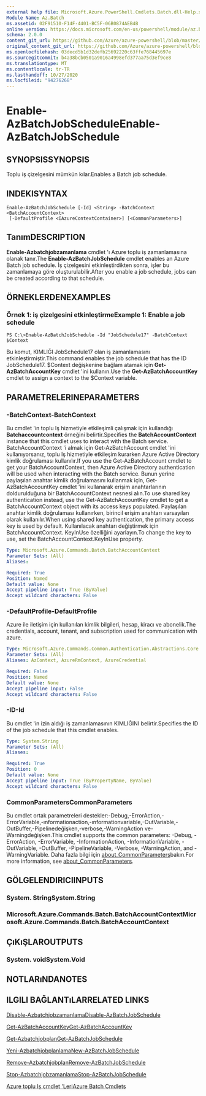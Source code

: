 ```yaml
---
external help file: Microsoft.Azure.PowerShell.Cmdlets.Batch.dll-Help.xml
Module Name: Az.Batch
ms.assetid: 02F91510-F14F-4401-BC5F-06B0874AEB4B
online version: https://docs.microsoft.com/en-us/powershell/module/az.batch/enable-azbatchjobschedule
schema: 2.0.0
content_git_url: https://github.com/Azure/azure-powershell/blob/master/src/Batch/Batch/help/Enable-AzBatchJobSchedule.md
original_content_git_url: https://github.com/Azure/azure-powershell/blob/master/src/Batch/Batch/help/Enable-AzBatchJobSchedule.md
ms.openlocfilehash: 03decd5b1d32defb25692220c63ffe768445697e
ms.sourcegitcommit: b4a38bcb0501a9016a4998efd377aa75d3ef9ce8
ms.translationtype: MT
ms.contentlocale: tr-TR
ms.lasthandoff: 10/27/2020
ms.locfileid: "94276268"
---
```

# <span data-ttu-id="fe049-101">Enable-AzBatchJobSchedule</span><span class="sxs-lookup"><span data-stu-id="fe049-101">Enable-AzBatchJobSchedule</span></span>

## <span data-ttu-id="fe049-102">SYNOPSIS</span><span class="sxs-lookup"><span data-stu-id="fe049-102">SYNOPSIS</span></span>
<span data-ttu-id="fe049-103">Toplu iş çizelgesini mümkün kılar.</span><span class="sxs-lookup"><span data-stu-id="fe049-103">Enables a Batch job schedule.</span></span>

## <span data-ttu-id="fe049-104">INDEKI</span><span class="sxs-lookup"><span data-stu-id="fe049-104">SYNTAX</span></span>

```
Enable-AzBatchJobSchedule [-Id] <String> -BatchContext <BatchAccountContext>
 [-DefaultProfile <IAzureContextContainer>] [<CommonParameters>]
```

## <span data-ttu-id="fe049-105">Tanım</span><span class="sxs-lookup"><span data-stu-id="fe049-105">DESCRIPTION</span></span>
<span data-ttu-id="fe049-106">**Enable-Azbatchjobzamanlama** cmdlet 'ı Azure toplu iş zamanlamasına olanak tanır.</span><span class="sxs-lookup"><span data-stu-id="fe049-106">The **Enable-AzBatchJobSchedule** cmdlet enables an Azure Batch job schedule.</span></span>
<span data-ttu-id="fe049-107">İş çizelgesini etkinleştirdikten sonra, işler bu zamanlamaya göre oluşturulabilir.</span><span class="sxs-lookup"><span data-stu-id="fe049-107">After you enable a job schedule, jobs can be created according to that schedule.</span></span>

## <span data-ttu-id="fe049-108">ÖRNEKLERDEN</span><span class="sxs-lookup"><span data-stu-id="fe049-108">EXAMPLES</span></span>

### <span data-ttu-id="fe049-109">Örnek 1: iş çizelgesini etkinleştirme</span><span class="sxs-lookup"><span data-stu-id="fe049-109">Example 1: Enable a job schedule</span></span>
```
PS C:\>Enable-AzBatchJobSchedule -Id "JobSchedule17" -BatchContext $Context
```

<span data-ttu-id="fe049-110">Bu komut, KIMLIĞI JobSchedule17 olan iş zamanlamasını etkinleştirmiştir.</span><span class="sxs-lookup"><span data-stu-id="fe049-110">This command enables the job schedule that has the ID JobSchedule17.</span></span>
<span data-ttu-id="fe049-111">$Context değişkenine bağlam atamak için **Get-AzBatchAccountKey** cmdlet 'ini kullanın.</span><span class="sxs-lookup"><span data-stu-id="fe049-111">Use the **Get-AzBatchAccountKey** cmdlet to assign a context to the $Context variable.</span></span>

## <span data-ttu-id="fe049-112">PARAMETRELERINE</span><span class="sxs-lookup"><span data-stu-id="fe049-112">PARAMETERS</span></span>

### <span data-ttu-id="fe049-113">-BatchContext</span><span class="sxs-lookup"><span data-stu-id="fe049-113">-BatchContext</span></span>
<span data-ttu-id="fe049-114">Bu cmdlet 'in toplu Iş hizmetiyle etkileşimli çalışmak için kullandığı **Batchaccountcontext** örneğini belirtir.</span><span class="sxs-lookup"><span data-stu-id="fe049-114">Specifies the **BatchAccountContext** instance that this cmdlet uses to interact with the Batch service.</span></span>
<span data-ttu-id="fe049-115">BatchAccountContext 'i almak için Get-AzBatchAccount cmdlet 'ini kullanıyorsanız, toplu Iş hizmetiyle etkileşim kurarken Azure Active Directory kimlik doğrulaması kullanılır.</span><span class="sxs-lookup"><span data-stu-id="fe049-115">If you use the Get-AzBatchAccount cmdlet to get your BatchAccountContext, then Azure Active Directory authentication will be used when interacting with the Batch service.</span></span> <span data-ttu-id="fe049-116">Bunun yerine paylaşılan anahtar kimlik doğrulamasını kullanmak için, Get-AzBatchAccountKey cmdlet 'ini kullanarak erişim anahtarlarının doldurulduğuna bir BatchAccountContext nesnesi alın.</span><span class="sxs-lookup"><span data-stu-id="fe049-116">To use shared key authentication instead, use the Get-AzBatchAccountKey cmdlet to get a BatchAccountContext object with its access keys populated.</span></span> <span data-ttu-id="fe049-117">Paylaşılan anahtar kimlik doğrulaması kullanırken, birincil erişim anahtarı varsayılan olarak kullanılır.</span><span class="sxs-lookup"><span data-stu-id="fe049-117">When using shared key authentication, the primary access key is used by default.</span></span> <span data-ttu-id="fe049-118">Kullanılacak anahtarı değiştirmek için BatchAccountContext. KeyInUse özelliğini ayarlayın.</span><span class="sxs-lookup"><span data-stu-id="fe049-118">To change the key to use, set the BatchAccountContext.KeyInUse property.</span></span>

```yaml
Type: Microsoft.Azure.Commands.Batch.BatchAccountContext
Parameter Sets: (All)
Aliases:

Required: True
Position: Named
Default value: None
Accept pipeline input: True (ByValue)
Accept wildcard characters: False
```

### <span data-ttu-id="fe049-119">-DefaultProfile</span><span class="sxs-lookup"><span data-stu-id="fe049-119">-DefaultProfile</span></span>
<span data-ttu-id="fe049-120">Azure ile iletişim için kullanılan kimlik bilgileri, hesap, kiracı ve abonelik.</span><span class="sxs-lookup"><span data-stu-id="fe049-120">The credentials, account, tenant, and subscription used for communication with azure.</span></span>

```yaml
Type: Microsoft.Azure.Commands.Common.Authentication.Abstractions.Core.IAzureContextContainer
Parameter Sets: (All)
Aliases: AzContext, AzureRmContext, AzureCredential

Required: False
Position: Named
Default value: None
Accept pipeline input: False
Accept wildcard characters: False
```

### <span data-ttu-id="fe049-121">-ID</span><span class="sxs-lookup"><span data-stu-id="fe049-121">-Id</span></span>
<span data-ttu-id="fe049-122">Bu cmdlet 'in izin aldığı iş zamanlamasının KIMLIĞINI belirtir.</span><span class="sxs-lookup"><span data-stu-id="fe049-122">Specifies the ID of the job schedule that this cmdlet enables.</span></span>

```yaml
Type: System.String
Parameter Sets: (All)
Aliases:

Required: True
Position: 0
Default value: None
Accept pipeline input: True (ByPropertyName, ByValue)
Accept wildcard characters: False
```

### <span data-ttu-id="fe049-123">CommonParameters</span><span class="sxs-lookup"><span data-stu-id="fe049-123">CommonParameters</span></span>
<span data-ttu-id="fe049-124">Bu cmdlet ortak parametreleri destekler:-Debug,-ErrorAction,-ErrorVariable,-ınformationaction,-ınformationvariable,-OutVariable,-OutBuffer,-Pipelinedeğişken,-verbose,-WarningAction ve-Warningdeğişken.</span><span class="sxs-lookup"><span data-stu-id="fe049-124">This cmdlet supports the common parameters: -Debug, -ErrorAction, -ErrorVariable, -InformationAction, -InformationVariable, -OutVariable, -OutBuffer, -PipelineVariable, -Verbose, -WarningAction, and -WarningVariable.</span></span> <span data-ttu-id="fe049-125">Daha fazla bilgi için [about_CommonParameters](http://go.microsoft.com/fwlink/?LinkID=113216)bakın.</span><span class="sxs-lookup"><span data-stu-id="fe049-125">For more information, see [about_CommonParameters](http://go.microsoft.com/fwlink/?LinkID=113216).</span></span>

## <span data-ttu-id="fe049-126">GÖLGELENDIRICI</span><span class="sxs-lookup"><span data-stu-id="fe049-126">INPUTS</span></span>

### <span data-ttu-id="fe049-127">System. String</span><span class="sxs-lookup"><span data-stu-id="fe049-127">System.String</span></span>

### <span data-ttu-id="fe049-128">Microsoft.Azure.Commands.Batch.BatchAccountContext</span><span class="sxs-lookup"><span data-stu-id="fe049-128">Microsoft.Azure.Commands.Batch.BatchAccountContext</span></span>

## <span data-ttu-id="fe049-129">ÇıKıŞLAR</span><span class="sxs-lookup"><span data-stu-id="fe049-129">OUTPUTS</span></span>

### <span data-ttu-id="fe049-130">System. void</span><span class="sxs-lookup"><span data-stu-id="fe049-130">System.Void</span></span>

## <span data-ttu-id="fe049-131">NOTLARıNDA</span><span class="sxs-lookup"><span data-stu-id="fe049-131">NOTES</span></span>

## <span data-ttu-id="fe049-132">ILGILI BAĞLANTıLAR</span><span class="sxs-lookup"><span data-stu-id="fe049-132">RELATED LINKS</span></span>

[<span data-ttu-id="fe049-133">Disable-Azbatchjobzamanlama</span><span class="sxs-lookup"><span data-stu-id="fe049-133">Disable-AzBatchJobSchedule</span></span>](./Disable-AzBatchJobSchedule.md)

[<span data-ttu-id="fe049-134">Get-AzBatchAccountKey</span><span class="sxs-lookup"><span data-stu-id="fe049-134">Get-AzBatchAccountKey</span></span>](./Get-AzBatchAccountKey.md)

[<span data-ttu-id="fe049-135">Get-Azbatchjobplan</span><span class="sxs-lookup"><span data-stu-id="fe049-135">Get-AzBatchJobSchedule</span></span>](./Get-AzBatchJobSchedule.md)

[<span data-ttu-id="fe049-136">Yeni-Azbatchjobplanlama</span><span class="sxs-lookup"><span data-stu-id="fe049-136">New-AzBatchJobSchedule</span></span>](./New-AzBatchJobSchedule.md)

[<span data-ttu-id="fe049-137">Remove-Azbatchjobplan</span><span class="sxs-lookup"><span data-stu-id="fe049-137">Remove-AzBatchJobSchedule</span></span>](./Remove-AzBatchJobSchedule.md)

[<span data-ttu-id="fe049-138">Stop-Azbatchjobzamanlama</span><span class="sxs-lookup"><span data-stu-id="fe049-138">Stop-AzBatchJobSchedule</span></span>](./Stop-AzBatchJobSchedule.md)

[<span data-ttu-id="fe049-139">Azure toplu Iş cmdlet 'Leri</span><span class="sxs-lookup"><span data-stu-id="fe049-139">Azure Batch Cmdlets</span></span>](/powershell/module/Az.Batch/)
